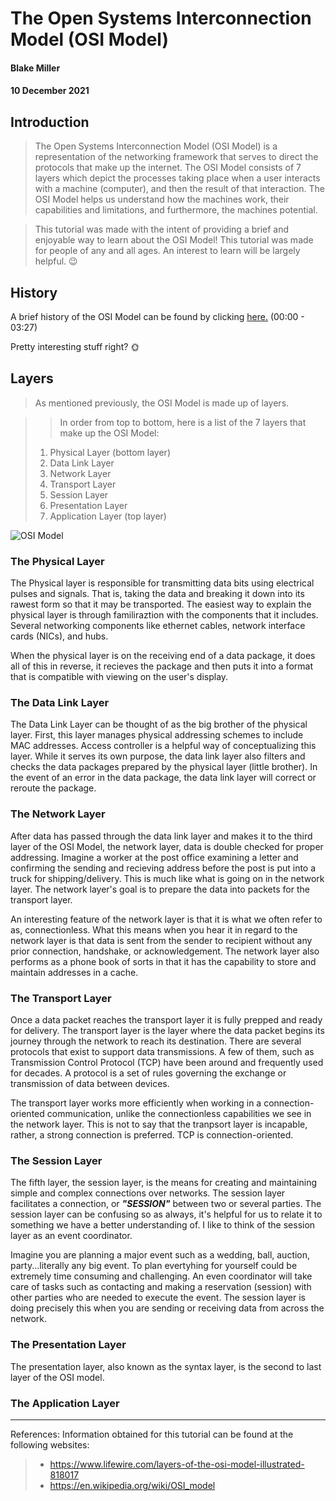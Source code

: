 # **The Open Systems Interconnection Model (OSI Model)**
#### **Blake Miller**
#### **10 December 2021**

## **Introduction**

>The Open Systems Interconnection Model (OSI Model) is a representation of the networking framework that serves to direct the protocols that make up the internet.
 The OSI Model consists of 7 layers which depict the processes taking place when a user interacts with a machine (computer), and then the result of that interaction. 
 The OSI Model helps us understand how the machines work, their capabilities and limitations, and furthermore, the machines potential. 

>This tutorial was made with the intent of providing a brief and enjoyable way to learn about the OSI Model! This tutorial was made for people of any and all ages.
 An interest to learn will be largely helpful. :wink:

## **History**

A brief history of the OSI Model can be found by clicking [here.](https://youtu.be/uPIZs6k6DRo) (00:00 - 03:27)

Pretty interesting stuff right? 🌞


## **Layers**

>As mentioned previously, the OSI Model is made up of layers.
  
>>In order from top to bottom, here is a list of the 7 layers that make up the OSI Model:  
  > 1. Physical Layer (bottom layer)
  > 2. Data Link Layer
  > 3. Network Layer
  > 4. Transport Layer
  > 5. Session Layer
  > 6. Presentation Layer
  > 7. Application Layer (top layer)
  

![OSI Model](https://miro.medium.com/max/700/1*17Zz6v0HWIzgiOzQYmO6lA.jpeg)

### **The Physical Layer**

The Physical layer is responsible for transmitting data bits using electrical pulses and signals. That is, taking the data and breaking it down into its rawest form
so that it may be transported. 
The easiest way to explain the physical layer is through familiraztion with the components that it includes.
Several networking components like ethernet cables, network interface cards (NICs), and hubs.

When the physical layer is on the receiving end of a data package, it does all of this in reverse, it recieves the package and then puts it into a format
that is compatible with viewing on the user's display. 

### **The Data Link Layer**

The Data Link Layer can be thought of as the big brother of the physical layer. First, this layer manages physical addressing schemes to include MAC addresses.
Access controller is a helpful way of conceptualizing this layer. While it serves its own purpose, the data link layer also filters and checks the data packages
prepared by the physical layer (little brother). In the event of an error in the data package, the data link layer will correct or reroute the package.

### **The Network Layer**

After data has passed through the  data link layer and makes it to the third layer of the OSI Model, the network layer, data is double checked for proper addressing. 
Imagine a worker at the post office examining a letter and confirming the sending and recieving address before the post is put into a truck for shipping/delivery. 
This is much like what is going on in the network layer. The network layer's goal is to prepare the data into packets for the transport layer. 

An interesting feature of the network layer is that it is what we often refer to as, connectionless. What this means when you hear it in regard to the network layer
is that data is sent from the sender to recipient without any prior connection, handshake, or acknowledgement. The network layer also performs as a phone book of sorts
in that it has the capability to store and maintain addresses in a cache. 

### **The Transport Layer**

Once a data packet reaches the transport layer it is fully prepped and ready for delivery. The transport layer is the layer where the data packet begins its journey 
through the network to reach its destination. There are several protocols that exist to support data transmissions. A few of them, such as Transmission Control Protocol (TCP)
have been around and frequently used for decades. A protocol is a set of rules governing the exchange or transmission of data between devices. 

The transport layer works more efficiently when working in a connection-oriented communication, unlike the connectionless capabilities we see in the network layer. This
is not to say that the tranpsort layer is incapable, rather, a strong connection is preferred. TCP is connection-oriented. 

### **The Session Layer**

The fifth layer, the session layer, is the means for creating and maintaining simple and complex connections over networks. The session layer facilitates a connection, or ***"SESSION"*** between two or several parties. The session layer can be confusing so as always, it's helpful for us to relate it to something we have a better understanding of. I like to think of the session layer as an event coordinator. 

Imagine you are planning a major event such as a wedding, ball, auction, party...literally any big event. To plan evertyhing for yourself could be extremely time consuming and challenging. An even coordinator will take care of tasks such as contacting and making a reservation (session) with other parties who are needed to execute the event. The session layer is doing precisely this when you are sending or receiving data from across the network.  

### **The Presentation Layer**

The presentation layer, also known as the syntax layer, is the second to last layer of the OSI model. 

### **The Application Layer**

---------------------------------

References: Information obtained for this tutorial can be found at the following websites:
>* https://www.lifewire.com/layers-of-the-osi-model-illustrated-818017
>* https://en.wikipedia.org/wiki/OSI_model

